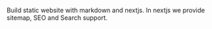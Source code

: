 Build static website with markdown and nextjs.
In nextjs we provide sitemap, SEO and Search support.